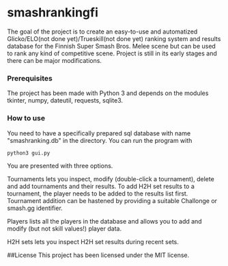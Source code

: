 # smashrankingfi
The goal of the project is to create an easy-to-use and automatized Glicko/ELO(not done yet)/Trueskill(not done yet) ranking system and results database for the Finnish Super Smash Bros. Melee scene but can be used to rank any kind of competitive scene. Project is still in its early stages and there can be major modifications.

### Prerequisites
The project has been made with Python 3 and depends on the modules tkinter, numpy, dateutil, requests, sqlite3.

### How to use
You need to have a specifically prepared sql database with name "smashranking.db" in the directory. You can run the program with
```
python3 gui.py
```
You are presented with three options. 

Tournaments lets you inspect, modify (double-click a tournament), delete and add tournaments and their results. To add H2H set results to a tournament, the player needs to be added to the results list first. Tournament addition can be hastened by providing a suitable Challonge or smash.gg identifier.

Players lists all the players in the database and allows you to add and modify (but not skill values!) player data.

H2H sets lets you inspect H2H set results during recent sets.

##License
This project has been licensed under the MIT license.
